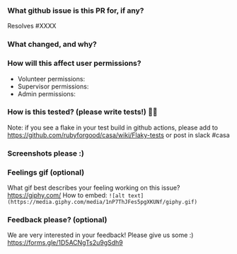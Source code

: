 ### What github issue is this PR for, if any?
Resolves #XXXX

### What changed, and why?


### How will this affect user permissions?
- Volunteer permissions:
- Supervisor permissions:
- Admin permissions:

### How is this tested? (please write tests!) 💖💪
Note: if you see a flake in your test build in github actions, please add to https://github.com/rubyforgood/casa/wiki/Flaky-tests or post in slack #casa


### Screenshots please :)


### Feelings gif (optional)
What gif best describes your feeling working on this issue? https://giphy.com/
How to embed:
`![alt text](https://media.giphy.com/media/1nP7ThJFes5pgXKUNf/giphy.gif)`

### Feedback please? (optional)
We are very interested in your feedback! Please give us some :) https://forms.gle/1D5ACNgTs2u9gSdh9
